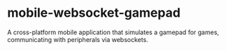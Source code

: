 # mobile-websocket-gamepad
 A cross-platform mobile application that simulates a gamepad for games, communicating with peripherals via websockets.
